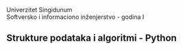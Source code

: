 Univerzitet Singidunum  
Softversko i informaciono inženjerstvo - godina I

## Strukture podataka i algoritmi - Python
